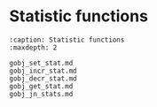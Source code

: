 # Statistic functions

```{toctree}
:caption: Statistic functions
:maxdepth: 2

gobj_set_stat.md
gobj_incr_stat.md
gobj_decr_stat.md
gobj_get_stat.md
gobj_jn_stats.md


```
